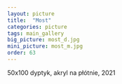```yaml
---
layout: picture
title:  "Most"
categories: picture
tags: main_gallery
big_picture: most_d.jpg
mini_picture: most_m.jpg
order: 63
---
```

50x100 dyptyk, akryl na płótnie, 2021
